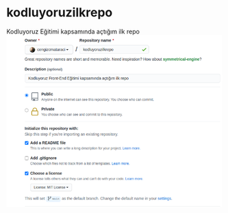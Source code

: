 # kodluyoruzilkrepo
Kodluyoruz Eğitimi kapsamında açtığım ilk repo
![alt text](https://raw.githubusercontent.com/Kodluyoruz/taskforce/main/git/odev1/figures/github.png)